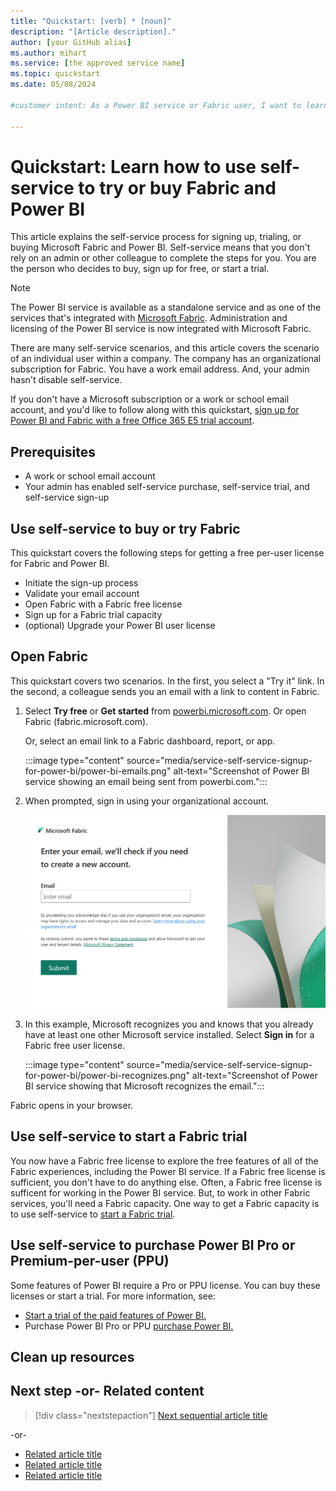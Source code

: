 ```yaml
---
title: "Quickstart: [verb] * [noun]"
description: "[Article description]."
author: [your GitHub alias]
ms.author: mihart
ms.service: [the approved service name]
ms.topic: quickstart
ms.date: 05/08/2024

#customer intent: As a Power BI service or Fabric user, I want to learn how to use self-service to buy or try so that I can use and evaluate.

---
```


# Quickstart: Learn how to use self-service to try or buy Fabric and Power BI

This article explains the self-service process for signing up, trialing, or buying Microsoft Fabric and Power BI. Self-service means that you don't rely on an admin or other colleague to complete the steps for you. You are the person who decides to buy, sign up for free, or start a trial. 

> [!NOTE]
> The Power BI service is available as a standalone service and as one of the services that's integrated with [Microsoft Fabric](/fabric/get-started/microsoft-fabric-overview). Administration and licensing of the Power BI service is now integrated with Microsoft Fabric.

There are many self-service scenarios, and this article covers the scenario of an individual user within a company. The company has an organizational subscription for Fabric. You have a work email address. And, your admin hasn't disable self-service. 

If you don't have a Microsoft subscription or a work or school email account, and you'd like to follow along with this quickstart, [sign up for Power BI and Fabric with a free Office 365 E5 trial account](../enterprise/service-admin-signing-up-for-power-bi-with-a-new-office-365-trial.md).

## Prerequisites

- A work or school email account
- Your admin has enabled self-service purchase, self-service trial, and self-service sign-up 

## Use self-service to buy or try Fabric

This quickstart covers the following steps for getting a free per-user license for Fabric and Power BI.
- Initiate the sign-up process
- Validate your email account
- Open Fabric with a Fabric free license
- Sign up for a Fabric trial capacity
- (optional) Upgrade your Power BI user license

## Open Fabric

This quickstart covers two scenarios.  In the first, you select a "Try it" link.  In the second, a colleague sends you an email with a link to content in Fabric.  

1. Select **Try free** or **Get started** from [powerbi.microsoft.com](https://powerbi.com). Or open Fabric (fabric.microsoft.com).

    Or, select an email link to a Fabric dashboard, report, or app.

    :::image type="content" source="media/service-self-service-signup-for-power-bi/power-bi-emails.png" alt-text="Screenshot of Power BI service showing an email being sent from powerbi.com.":::

1. When prompted, sign in using your organizational account.

    ![Screenshot of Fabric showing sign-up screen.](media/service-self-service-signup-purchase-for-power-bi/fabric-self-service.png)

1. In this example, Microsoft recognizes you and knows that you already have at least one other Microsoft service installed. Select **Sign in** for a Fabric free user license.

    :::image type="content" source="media/service-self-service-signup-for-power-bi/power-bi-recognizes.png" alt-text="Screenshot of Power BI service showing that Microsoft recognizes the email.":::

Fabric opens in your browser. 

## Use self-service to start a Fabric trial

You now have a Fabric free license to explore the free features of all of the Fabric experiences, including the Power BI service. If a Fabric free license is sufficient, you don't have to do anything else. Often, a Fabric free license is sufficent for working in the Power BI service. But, to work in other Fabric services, you'll need a Fabric capacity. One way to get a Fabric capacity is to use self-service to [start a Fabric trial](/fabric/get-started/fabric-trial).

## Use self-service to purchase Power BI Pro or Premium-per-user (PPU)

Some features of Power BI require a Pro or PPU license. You can buy these licenses or start a trial.  For more information, see:
- [Start a trial of the paid features of Power BI.](x)
- Purchase Power BI Pro or PPU [purchase Power BI.](#use-self-service-purchase-to-buy-an-individual-power-bi-license)




## Clean up resources

<!-- Optional: Steps to clean up resources - H2

Provide steps the user takes to clean up resources that
were created to complete the article.

-->

## Next step -or- Related content

> [!div class="nextstepaction"]
> [Next sequential article title](link.md)

-or-

- [Related article title](link.md)
- [Related article title](link.md)
- [Related article title](link.md)

<!-- Optional: Next step or Related content - H2

Consider adding one of these H2 sections (not both):

A "Next step" section that uses 1 link in a blue box 
to point to a next, consecutive article in a sequence.

-or- 

If the quickstart is not part of a sequence, use a 
"Related content" section that lists links to 
1 to 3 articles the user might find helpful.

-->

<!--

Remove all comments except the customer intent
before you sign off or merge to the main branch.

-->